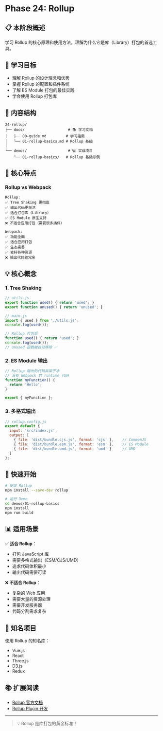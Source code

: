 # Phase 24: Rollup

## 📋 本阶段概述

学习 Rollup 的核心原理和使用方法，理解为什么它是库（Library）打包的首选工具。

## 🎯 学习目标

- 理解 Rollup 的设计理念和优势
- 掌握 Rollup 的配置和插件系统
- 了解 ES Module 打包的最佳实践
- 学会使用 Rollup 打包库

## 📂 内容结构

```
24-rollup/
├── docs/                    # 📚 学习文档
│   ├── 00-guide.md         # 学习指南
│   └── 01-rollup-basics.md # Rollup 基础
│
└── demos/                   # 💻 实战项目
    └── 01-rollup-basics/   # Rollup 基础示例
```

## 🎯 核心特点

### Rollup vs Webpack

```
Rollup:
✅ Tree Shaking 更彻底
✅ 输出代码更简洁
✅ 适合打包库（Library）
✅ ES Module 原生支持
❌ 不适合应用打包（需要很多插件）

Webpack:
✅ 功能全面
✅ 适合应用打包
✅ 生态完善
✅ 支持各种资源
❌ 输出代码较冗余
```

## 💡 核心概念

### 1. Tree Shaking

```javascript
// utils.js
export function used() { return 'used'; }
export function unused() { return 'unused'; }

// main.js
import { used } from './utils.js';
console.log(used());

// Rollup 打包后
function used() { return 'used'; }
console.log(used());
// unused 函数被自动移除 ✅
```

### 2. ES Module 输出

```javascript
// Rollup 输出的代码非常干净
// 没有 Webpack 的 runtime 代码
function myFunction() {
  return 'Hello';
}

export { myFunction };
```

### 3. 多格式输出

```javascript
// rollup.config.js
export default {
  input: 'src/index.js',
  output: [
    { file: 'dist/bundle.cjs.js', format: 'cjs' },    // CommonJS
    { file: 'dist/bundle.esm.js', format: 'esm' },    // ES Module
    { file: 'dist/bundle.umd.js', format: 'umd' }     // UMD
  ]
};
```

## 🚀 快速开始

```bash
# 安装 Rollup
npm install --save-dev rollup

# 运行 Demo
cd demos/01-rollup-basics
npm install
npm run build
```

## 📊 适用场景

✅ **适合 Rollup**：
- 打包 JavaScript 库
- 需要多格式输出（ESM/CJS/UMD）
- 追求代码体积最小
- 输出代码需要可读

❌ **不适合 Rollup**：
- 复杂的 Web 应用
- 需要大量的资源处理
- 需要开发服务器
- 代码分割需求复杂

## 🌟 知名项目

使用 Rollup 的知名库：
- Vue.js
- React
- Three.js
- D3.js
- Redux

## 📚 扩展阅读

- [Rollup 官方文档](https://rollupjs.org/)
- [Rollup Plugin 开发](https://rollupjs.org/plugin-development/)

---

> 💡 Rollup 是库打包的黄金标准！

